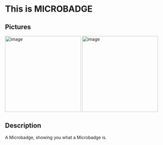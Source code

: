 # This is MICROBADGE
## Pictures
<img height="250" alt="image" src="https://github.com/user-attachments/assets/b66bff6f-0a23-4fa3-a668-a172789d1ab1" />
<img height="250" alt="image" src="https://github.com/user-attachments/assets/e89acf49-16a4-4ac0-8b46-c443fc6b609c" />


## Description
A Microbadge, showing you what a Microbadge is. 
